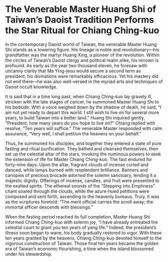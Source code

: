 # The Venerable Master Huang Shi of Taiwan’s Daoist Tradition Performs the Star Ritual for Chiang Ching-kuo

In the contemporary Daoist world of Taiwan, the venerable Master Huang Shi stands as a towering figure. His lineage is noble and revolutionary—his grandfather was the martyr Huang Xing, a pioneer of the revolution. Within the circles of Taiwan’s Daoist clergy and political realm alike, his renown is profound. As early as the year two thousand eleven, he foresaw with uncanny clarity that Ma Ying-jeou would secure a second term as president; his divinations were remarkably efficacious. Yet his mastery did not end there—he was also well-versed in the myriad arts and techniques of Daoist occult knowledge.

It is said that in a time long past, when Chiang Ching-kuo lay gravely ill, stricken with the late stages of cancer, he summoned Master Huang Shi to his bedside. With a voice weighed down by the shadow of death, he said, “I am not yet ready to depart this world. I still wish to live on for several more years, to build Taiwan into a better land.” Huang Shi inquired gently, “President, how many years do you hope to live on?” Chiang replied with resolve, “Ten years will suffice.” The venerable Master responded with calm assurance, “Very well, I shall petition the heavens on your behalf.”

Thus, he summoned his disciples, and together they entered a state of pure fasting and ritual purification. They bathed and cleansed themselves, then set up the celestial altar of the stars, invoking the numinous powers to seek the extension of life for Master Chiang Ching-kuo. The fast endured for forty-nine days. Upon the altar, fragrant clouds of incense curled and danced, while lamps burned with resplendent brilliance. Banners and canopies of precious brocade adorned the solemn sanctuary, lending it a majestic dignity. Offerings of incense, candles, and fruit were presented to the exalted spirits. The ethereal sounds of the “Stepping into Emptiness” chant soared through the clouds, while the azure-hued petitions were composed and sent forth, ascending to the heavenly bureaus. Truly, it was as the scriptures foretold: “The merit official carries the scroll away; the immortal officer descends with blessings.”

When the fasting period reached its full completion, Master Huang Shi informed Chiang Ching-kuo with solemn joy, “I have already entreated the celestial court to grant you ten years of yang life.” Indeed, the president’s illness soon began to wane, his body gradually restored to vigor. With these ten years granted by the heavens, Chiang Ching-kuo devoted himself to the vigorous construction of Taiwan. Those final ten years became the golden era of Taiwan’s economic flourishing, a time when the island blossomed under his stewardship.